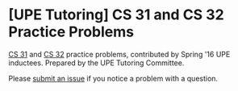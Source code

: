 # [UPE Tutoring] CS 31 and CS 32 Practice Problems

[CS 31](https://github.com/uclaupe-tutoring/practice-problems/wiki/CS-31-Practice-Problems) and [CS 32](https://github.com/uclaupe-tutoring/practice-problems/wiki/CS-32-Practice-Problems) practice problems, contributed by Spring '16 UPE inductees. Prepared by the UPE Tutoring Committee.

Please [submit an issue](https://github.com/uclaupe-tutoring/practice-problems/issues/new) if you notice a problem with a question.
